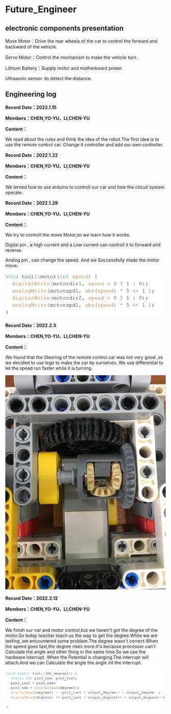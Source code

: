 # Future_Engineer

## electronic components presentation
Move Motor：Drive the rear wheels of the car to control the forward and backward of the vehicle.

Servo Motor：Control the mechanism to make the vehicle turn .

Lithium Battery：Supply motor and motherboard power.

Ultrasonic sensor :to detect the distance.

## Engineering log

**Record Date：2022.1.15**

**Members：CHEN,YO-YU、LI,CHEN-YU**

**Content：**

We read about the rules and think the idea of the robot.The first idea is to use the remote control car.
Change it controller and add our own controller.


**Record Date：2022.1.22**

**Members：CHEN,YO-YU、LI,CHEN-YU**

**Content：**

We lerned how to use arduino to controll our car and how the circuit system operate.

**Record Date：2022.1.29**

**Members：CHEN,YO-YU、LI,CHEN-YU**

**Content：**

We try to controll the move Motor,so we learn how it works.

Digital pin , a high current and a Low current can controll it to forward and reverse.

Analog pin , can change the speed. And we Successfully made the motor move.

![image](https://github.com/yy0106yy/Future_Engineer/blob/main/photos/motor%20code.jpg)

**Record Date：2022.2.5**

**Members：CHEN,YO-YU、LI,CHEN-YU**

**Content：**

We found that the Steering of the remote control car was not very good ,so we decided to use lego to make the car by ourselves.
We use differential to let the speed run faster while it is turning.

![image](https://github.com/yy0106yy/Future_Engineer/blob/main/photos/differential.JPG)

**Record Date：2022.2.12**

**Members：CHEN,YO-YU、LI,CHEN-YU**

**Content：**

We finish our car and motor control,but we haven't got the degree of the motor.So today teacher teach us the way to get the degree.While we are testing ,we encountered some problem.The degree wasn't correct.When the speed goes fast,the degree rises more.It's because processor can't Calculate the angle and 
other thing in the same time.So we use the hardware interrupt .When the Potential is changing.The interrupt will attach.And we can Calculate the angle the 
angle int the interrupt.

![image](https://github.com/yy0106yy/Future_Engineer/blob/main/photos/degree%20interrupt.jpg)
